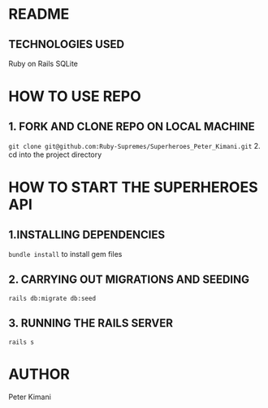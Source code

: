 # README

## TECHNOLOGIES USED
Ruby on Rails
SQLite

# HOW TO USE REPO
## 1. FORK AND CLONE REPO ON LOCAL MACHINE
`git clone git@github.com:Ruby-Supremes/Superheroes_Peter_Kimani.git`
2. cd into the project directory


# HOW TO START THE SUPERHEROES API
## 1.INSTALLING DEPENDENCIES
`bundle install` to install gem files
## 2. CARRYING OUT MIGRATIONS AND SEEDING
`rails db:migrate db:seed`
## 3. RUNNING THE RAILS SERVER
`rails s`

# AUTHOR
Peter Kimani
